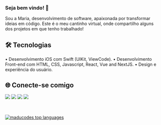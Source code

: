 ### Seja bem vindo! 👋

Sou a Maria, desenvolvimento de software, apaixonada por transformar ideias em código. Este é o meu cantinho virtual, onde compartilho alguns dos projetos em que tenho trabalhado!

## 🛠 Tecnologias
•  Desenvolvimento iOS com Swift (UIKit, ViewCode).
•  Desenvolvimento Front-end com HTML, CSS, Javascript, React, Vue and NextJS.
•  Design e experiência do usuário.

## 🌐 Conecte-se comigo
<div> 
<a href="https://www.figma.com/@maducodes" target="_blank"><img src="https://img.shields.io/badge/-Figma-%23F24E1E?style=for-the-badge&logo=figma&logoColor=white" target="_blank"></a>
  <a href="https://instagram.com/maducodes" target="_blank"><img src="https://img.shields.io/badge/-Instagram-%23E4405F?style=for-the-badge&logo=instagram&logoColor=white" target="_blank"></a>
  <a href = "mailto:marih.silva@icloud.com"><img src="https://img.shields.io/badge/-Gmail-%23333?style=for-the-badge&logo=gmail&logoColor=white" target="_blank"></a>
  <a href="https://www.linkedin.com/in/maducodes/" target="_blank"><img src="https://img.shields.io/badge/-LinkedIn-%230077B5?style=for-the-badge&logo=linkedin&logoColor=white" target="_blank"></a> 
</div>
<br/>
<br/>

[![maducodes top languages](https://github-readme-stats.vercel.app/api/top-langs/?username=maducodes&theme=blue-white)](https://github.com/anuraghazra/github-readme-stats)
<br/>
<br/>

